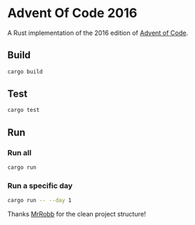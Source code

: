 # Advent Of Code 2016

A Rust implementation of the 2016 edition of [Advent of Code](https://adventofcode.com/2016/).

## Build

```sh
cargo build
```

## Test

```sh
cargo test
```

## Run

### Run all

```sh
cargo run
```

### Run a specific day

```sh
cargo run -- --day 1
```

Thanks [MrRobb](https://github.com/MrRobb/advent-of-code-2019) for the clean project structure!
